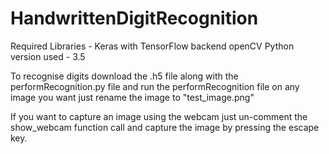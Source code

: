 # HandwrittenDigitRecognition
Required Libraries -
Keras with TensorFlow backend
openCV
Python version used - 3.5

To recognise digits download the .h5 file along with the performRecognition.py file and run the performRecognition file on any image you want just rename the image to "test_image.png"

If you want to capture an image using the webcam just un-comment the show_webcam function call and capture the image by pressing the escape key.
